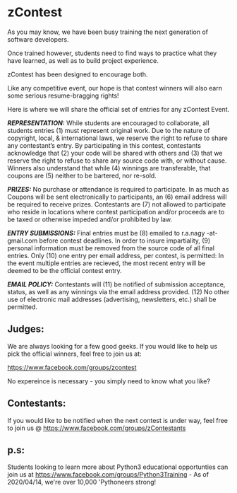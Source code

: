 # zContest
As you may know, we have been busy training the next generation of software developers. 

Once trained however, students need to find ways to practice what they have learned, as well as to build project experience. 

zContest has been designed to encourage both. 

Like any competitive event, our hope is that contest winners will also earn some serious resume-bragging rights! 

Here is where we will share the official set of entries for any zContest Event.

***REPRESENTATION:*** While students are encouraged to collaborate, all students entries (1) must represent original work. Due to the nature of copyright, local, & international laws, we reserve the right to refuse to share any contestant’s entry. By participating in this contest, contestants acknowledge that (2) your code will be shared with others and (3) that we reserve the right to refuse to share any source code with, or without cause. Winners also understand that while (4) winnings are transferable, that coupons are (5) neither to be bartered, nor re-sold.

***PRIZES:*** No purchase or attendance is required to participate. In as much as Coupons will be sent electronically to participants, an (6) email address will be required to receive prizes. Contestants are (7) not allowed to participate who reside in locations where contest participation and/or proceeds are to be taxed or otherwise impeded and/or prohibited by law.

***ENTRY SUBMISSIONS:*** Final entries must be (8) emailed to r.a.nagy -at- gmail.com before contest deadlines. In order to insure impartiality, (9) personal information must be removed from the source code of all final entries. Only (10) one entry per email address, per contest, is permitted: In the event multiple entries are recieved, the most recent entry will be deemed to be the official contest entry.

***EMAIL POLICY:*** Contestants will (11) be notified of submission acceptance, status, as well as any winnings via the email address provided. (12) No other use of electronic mail addresses (advertising, newsletters, etc.) shall be permitted.

## Judges:
We are always looking for a few good geeks. If you would like to help us pick the official winners, feel free to join us at: 

https://www.facebook.com/groups/zcontest

No expereince is necessary - you simply need to know what you like?

## Contestants:
If you would like to be notified when the next contest is under way, feel free to join us @ https://www.facebook.com/groups/zContestants

## p.s:

Students looking to learn more about Python3 educational opportunties can join us at https://www.facebook.com/groups/Python3Training - As of 2020/04/14, we're over 10,000 'Pythoneers strong!
